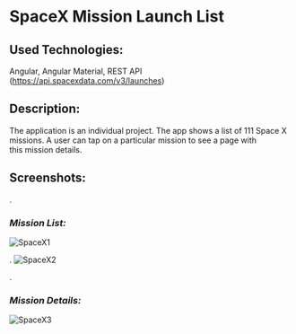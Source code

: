 # SpaceX Mission Launch List

## Used Technologies:
Angular, Angular Material, REST API (https://api.spacexdata.com/v3/launches)

## Description:
The application is an individual project. The app shows a list of 111 Space X missions. A user can tap on a particular mission to see a page with this mission details.

## Screenshots:

.
### *Mission List:*
![SpaceX1](https://github.com/evgeniya-zhukova/SpaceX_Mission_Launch_List/blob/main/screenshots/SpaceX1.png)



.
![SpaceX2](https://github.com/evgeniya-zhukova/SpaceX_Mission_Launch_List/blob/main/screenshots/SpaceX2.png)


.
### *Mission Details:*
![SpaceX3](https://github.com/evgeniya-zhukova/SpaceX_Mission_Launch_List/blob/main/screenshots/SpaceX3.png)
